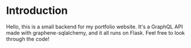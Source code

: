 # Introduction

Hello, this is a small backend for my portfolio website. It's a GraphQL API made with graphene-sqlalchemy, and it all runs on Flask. Feel free to look through the code!
